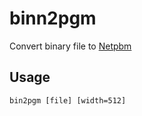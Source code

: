 binn2pgm
=======

Convert binary file to [Netpbm](http://netpbm.sourceforge.net/doc/pgm.html)

Usage
-----

```bin2pgm [file] [width=512]```
